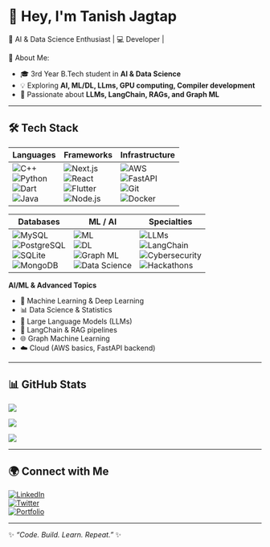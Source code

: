 # 👋 Hey, I'm Tanish Jagtap  

🚀 AI & Data Science Enthusiast | 💻 Developer | 

🌟 About Me:  
- 🎓 3rd Year B.Tech student in **AI & Data Science**  
- 💡 Exploring **AI, ML/DL, LLms, GPU computing, Compiler development**   
- 🤖 Passionate about **LLMs, LangChain, RAGs, and Graph ML**  

---

## 🛠️ Tech Stack  

| **Languages** | **Frameworks** | **Infrastructure** |
|---------------|----------------|--------------------|
| ![C++](https://img.shields.io/badge/C++-00599C?style=flat&logo=c%2B%2B&logoColor=white) <br> ![Python](https://img.shields.io/badge/Python-3776AB?style=flat&logo=python&logoColor=white) <br> ![Dart](https://img.shields.io/badge/Dart-0175C2?style=flat&logo=dart&logoColor=white) <br> ![Java](https://img.shields.io/badge/Java-ED8B00?style=flat&logo=openjdk&logoColor=white) | ![Next.js](https://img.shields.io/badge/Next.js-000000?style=flat&logo=nextdotjs&logoColor=white) <br> ![React](https://img.shields.io/badge/React-20232A?style=flat&logo=react&logoColor=61DAFB) <br> ![Flutter](https://img.shields.io/badge/Flutter-02569B?style=flat&logo=flutter&logoColor=white) <br> ![Node.js](https://img.shields.io/badge/Node.js-43853D?style=flat&logo=node.js&logoColor=white) | ![AWS](https://img.shields.io/badge/AWS-232F3E?style=flat&logo=amazon-aws&logoColor=white) <br> ![FastAPI](https://img.shields.io/badge/FastAPI-009688?style=flat&logo=fastapi&logoColor=white) <br> ![Git](https://img.shields.io/badge/Git-F05032?style=flat&logo=git&logoColor=white) <br> ![Docker](https://img.shields.io/badge/Docker-2496ED?style=flat&logo=docker&logoColor=white) |

| **Databases** | **ML / AI** | **Specialties** |
|---------------|-------------|-----------------|
| ![MySQL](https://img.shields.io/badge/MySQL-005C84?style=flat&logo=mysql&logoColor=white) <br> ![PostgreSQL](https://img.shields.io/badge/PostgreSQL-316192?style=flat&logo=postgresql&logoColor=white) <br> ![SQLite](https://img.shields.io/badge/SQLite-07405E?style=flat&logo=sqlite&logoColor=white) <br> ![MongoDB](https://img.shields.io/badge/MongoDB-4EA94B?style=flat&logo=mongodb&logoColor=white) | ![ML](https://img.shields.io/badge/Machine%20Learning-102230?style=flat&logo=ai&logoColor=white) <br> ![DL](https://img.shields.io/badge/Deep%20Learning-FF6F00?style=flat&logo=keras&logoColor=white) <br> ![Graph ML](https://img.shields.io/badge/Graph%20ML-4285F4?style=flat&logo=google&logoColor=white) <br> ![Data Science](https://img.shields.io/badge/Data%20Science-3776AB?style=flat&logo=scikitlearn&logoColor=white) | ![LLMs](https://img.shields.io/badge/LLMs-000000?style=flat&logo=openai&logoColor=white) <br> ![LangChain](https://img.shields.io/badge/LangChain-2D3748?style=flat&logo=python&logoColor=white) <br> ![Cybersecurity](https://img.shields.io/badge/Cybersecurity-FF0000?style=flat&logo=linux&logoColor=white) <br> ![Hackathons](https://img.shields.io/badge/Hackathons-6C63FF?style=flat&logo=github&logoColor=white) |

**AI/ML & Advanced Topics**  
- 🤖 Machine Learning & Deep Learning  
- 📊 Data Science & Statistics  
- 🧠 Large Language Models (LLMs)  
- 🔗 LangChain & RAG pipelines  
- 🌐 Graph Machine Learning  
- ☁️ Cloud (AWS basics, FastAPI backend)  

---

## 📊 GitHub Stats  

![](https://github-readme-stats.vercel.app/api?username=tanish-24-git&show_icons=true&theme=radical)  

![](https://github-readme-streak-stats.herokuapp.com/?user=tanish-24-git&theme=radical&hide_border=false)  

![](https://github-readme-stats.vercel.app/api/top-langs/?username=tanish-24-git&layout=compact&theme=radical)  

---

## 🌍 Connect with Me  

[![LinkedIn](https://img.shields.io/badge/LinkedIn-blue?style=for-the-badge&logo=linkedin)](https://www.linkedin.com/in/your-link)  
[![Twitter](https://img.shields.io/badge/Twitter-black?style=for-the-badge&logo=twitter)](https://twitter.com/your-handle)  
[![Portfolio](https://img.shields.io/badge/Portfolio-%F0%9F%8C%90-lightgrey?style=for-the-badge)](https://yourwebsite.com)  

---

✨ *“Code. Build. Learn. Repeat.”* ✨

